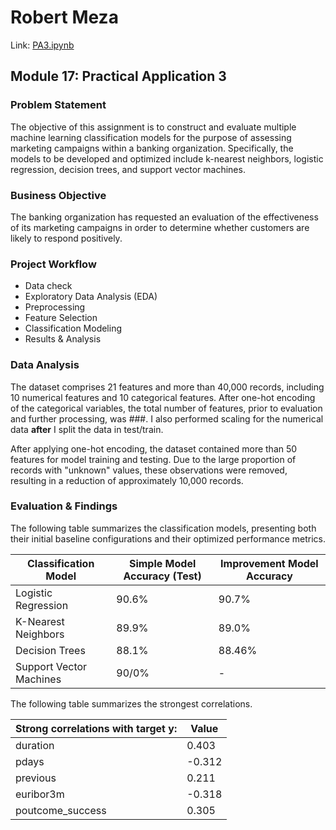 # Robert Meza
Link: [PA3.ipynb](PA3.ipynb)

## Module 17: Practical Application 3

### Problem Statement
The objective of this assignment is to construct and evaluate multiple machine learning classification models for the purpose of assessing marketing campaigns within a banking organization. Specifically, the models to be developed and optimized include k-nearest neighbors, logistic regression, decision trees, and support vector machines. 

### Business Objective
The banking organization has requested an evaluation of the effectiveness of its marketing campaigns in order to determine whether customers are likely to respond positively.

###  Project Workflow
- Data check
- Exploratory Data Analysis (EDA)
- Preprocessing
- Feature Selection
- Classification Modeling
- Results & Analysis

### Data Analysis
The dataset comprises 21 features and more than 40,000 records, including 10 numerical features and 10 categorical features. After one-hot encoding of the categorical variables, the total number of features, prior to evaluation and further processing, was ###. I also performed scaling for the numerical data **after** I split the data in test/train. 

After applying one-hot encoding, the dataset contained more than 50 features for model training and testing. Due to the large proportion of records with "unknown" values, these observations were removed, resulting in a reduction of approximately 10,000 records.

### Evaluation & Findings

The following table summarizes the classification models, presenting both their initial baseline configurations and their optimized performance metrics.

| Classification Model | Simple Model Accuracy (Test) | Improvement Model Accuracy |
| --- | --- | --- |
| Logistic Regression | 90.6% | 90.7% |
| K-Nearest Neighbors | 89.9%  | 89.0% | 
| Decision Trees | 88.1% | 88.46% |
| Support Vector Machines | 90/0% | - |

The following table summarizes the strongest correlations.

| Strong correlations with target y: | Value |
| --- | --- |
| duration | 0.403 |
| pdays | -0.312 |
| previous | 0.211 |
| euribor3m | -0.318 |
| poutcome_success | 0.305 |

